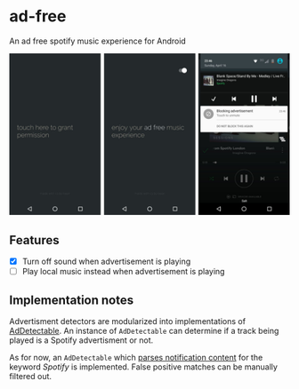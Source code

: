 # ad-free
An ad free spotify music experience for Android

<img src=".github/cover.png" width="900">

## Features
- [x] Turn off sound when advertisement is playing
- [ ] Play local music instead when advertisement is playing

## Implementation notes
Advertisment detectors are modularized into implementations of [AdDetectable](./app/src/main/java/ch/abertschi/adump/detector/AdDetectable.kt). An instance of `AdDetectable` can determine if a track being played is a Spotify advertisment or not.

As for now, an `AdDetectable` which [parses notification content](./app/src/main/java/ch/abertschi/adump/detector/SpotifyTitleDetector.kt) for the keyword _Spotify_ is implemented. False positive matches can be manually filtered out.



